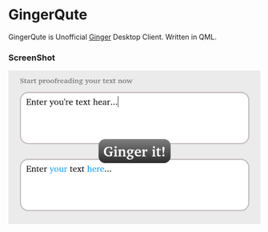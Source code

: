 GingerQute
==========

GingerQute is Unofficial [Ginger](http://www.getginger.jp/) Desktop Client. Written in QML.

### ScreenShot
<img src="screenshot.png"/>
